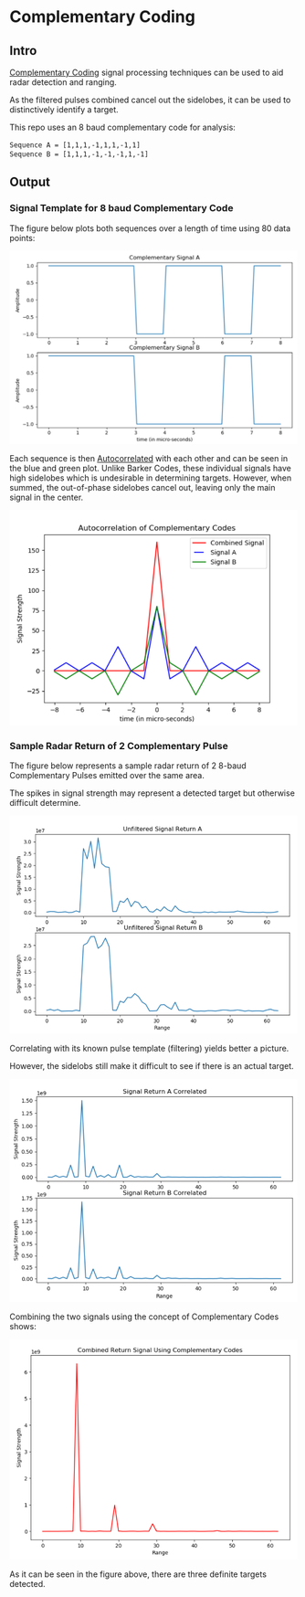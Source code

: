 # Complementary Coding

## Intro

[Complementary Coding](https://en.wikipedia.org/wiki/Complementary_sequences) signal processing techniques can be used to aid radar detection and ranging.

As the filtered pulses combined cancel out the sidelobes, it can be used to distinctively identify a target.

This repo uses an 8 baud complementary code for analysis:
    
    Sequence A = [1,1,1,-1,1,1,-1,1]
    Sequence B = [1,1,1,-1,-1,-1,1,-1]

## Output

### Signal Template for 8 baud Complementary Code

The figure below plots both sequences over a length of time using 80 data points:

![Console](assets/compfilter.PNG)

Each sequence is then [Autocorrelated](https://en.wikipedia.org/wiki/Autocorrelation) with each other and can be seen in the blue and green plot.
Unlike Barker Codes, these individual signals have high sidelobes which is undesirable in determining targets.
However, when summed, the out-of-phase sidelobes cancel out, leaving only the main signal in the center.

![Console](assets/filterautocorr.PNG)

### Sample Radar Return of 2 Complementary Pulse

The figure below represents a sample radar return of 2 8-baud Complementary Pulses emitted over the same area.

The spikes in signal strength may represent a detected target but otherwise difficult determine.

![Console](assets/unfilteredresponse.PNG)

Correlating with its known pulse template (filtering) yields better a picture.

However, the sidelobs still make it difficult to see if there is an actual target.

![Console](assets/compcorrelation.PNG)

Combining the two signals using the concept of Complementary Codes shows:

![Console](assets/combinedreturn.PNG)

As it can be seen in the figure above, there are three definite targets detected.

